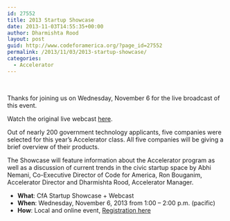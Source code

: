 ```yaml
---
id: 27552
title: 2013 Startup Showcase
date: 2013-11-03T14:55:35+00:00
author: Dharmishta Rood
layout: post
guid: http://www.codeforamerica.org/?page_id=27552
permalink: /2013/11/03/2013-startup-showcase/
categories:
  - Accelerator
---
```

&nbsp;

Thanks for joining us on Wednesday, November 6 for the live broadcast of this event.

Watch the original live webcast [here](http://www.youtube.com/watch?v=JV-t4h7k4qE).

<p dir="ltr">
  Out of nearly 200 government technology applicants, five companies were selected for this year’s Accelerator class. All five companies will be giving a brief overview of their products.
</p>

<p dir="ltr">
  The Showcase will feature information about the Accelerator program as well as a discussion of current trends in the civic startup space by Abhi Nemani, Co-Executive Director of Code for America, Ron Bouganim, Accelerator Director and Dharmishta Rood, Accelerator Manager.
</p>

  * **What**: CfA Startup Showcase + Webcast
  * **When**: Wednesday, November 6, 2013 from 1:00 &#8211; 2:00 p.m. (pacific)
  * **How**: Local and online event, <a href="http://cfastartupshowcase.eventbrite.com" target="_blank">Registration here</a>